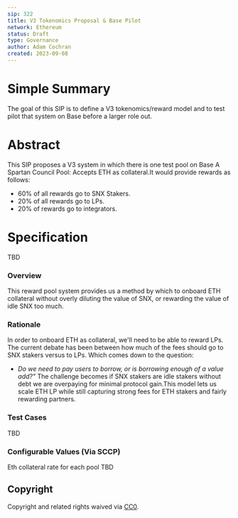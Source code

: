 ```yaml
---
sip: 322
title: V3 Tokenomics Proposal & Base Pilot
network: Ethereum
status: Draft
type: Governance
author: Adam Cochran
created: 2023-09-08
---
```


# Simple Summary

The goal of this SIP is to define a V3 tokenomics/reward model and to test pilot that system on Base before a larger role out.</p>

# Abstract

This SIP proposes a V3 system in which there is one test pool on Base A Spartan Council Pool: Accepts ETH as collateral.It would provide rewards as follows:
- 60% of all rewards go to SNX Stakers.
- 20% of all rewards go to LPs. 
- 20% of rewards go to integrators.

# Specification
TBD

### Overview

This reward pool system provides us a method by which to onboard ETH collateral without overly diluting the value of SNX, or rewarding the value of idle SNX too much.</p>

### Rationale

In order to onboard ETH as collateral, we'll need to be able to reward LPs. The current debate has been between how much of the fees should go to SNX stakers versus to LPs. Which comes down to the question:
- *Do we need to pay users to borrow, or is borrowing enough of a value add?"*
The challenge becomes if SNX stakers are idle stakers without debt we are overpaying for minimal protocol gain.This model lets us scale ETH LP while still capturing strong fees for ETH stakers and fairly rewarding partners.

### Test Cases
TBD

### Configurable Values (Via SCCP)
Eth collateral rate for each pool TBD

## Copyright

Copyright and related rights waived via [CC0](https://creativecommons.org/publicdomain/zero/1.0/).

